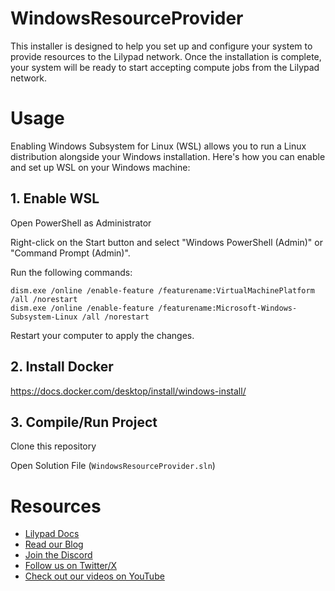 # WindowsResourceProvider
This installer is designed to help you set up and configure your system to provide resources to the Lilypad network. Once the installation is complete, your system will be ready to start accepting compute jobs from the Lilypad network.

# Usage
Enabling Windows Subsystem for Linux (WSL) allows you to run a Linux distribution alongside your Windows installation. Here's how you can enable and set up WSL on your Windows machine:

## 1. Enable WSL
Open PowerShell as Administrator

Right-click on the Start button and select "Windows PowerShell (Admin)" or "Command Prompt (Admin)".

Run the following commands:

```
dism.exe /online /enable-feature /featurename:VirtualMachinePlatform /all /norestart
dism.exe /online /enable-feature /featurename:Microsoft-Windows-Subsystem-Linux /all /norestart
```

Restart your computer to apply the changes.

## 2. Install Docker
https://docs.docker.com/desktop/install/windows-install/

## 3. Compile/Run Project
Clone this repository

Open Solution File (`WindowsResourceProvider.sln`)

# Resources
- [Lilypad Docs](https://docs.lilypad.tech/lilypad)
- [Read our Blog](https://lilypad.team/blog)
- [Join the Discord](https://lilypad.team/discord)
- [Follow us on Twitter/X](https://lilypad.team/x)
- [Check out our videos on YouTube](https://lilypad.team/youtube)
